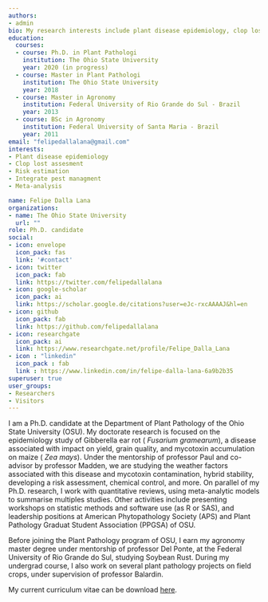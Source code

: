 ```yaml
---
authors:
- admin
bio: My research interests include plant disease epidemiology, clop lost assesment, integrate pest management, and meta-analysis.
education:
  courses:
  - course: Ph.D. in Plant Pathologi
    institution: The Ohio State University
    year: 2020 (in progress)
  - course: Master in Plant Pathologi
    institution: The Ohio State University
    year: 2018
  - course: Master in Agronomy
    institution: Federal University of Rio Grande do Sul - Brazil
    year: 2013
  - course: BSc in Agronomy
    institution: Federal University of Santa Maria - Brazil
    year: 2011
email: "felipedallalana@gmail.com"
interests:
- Plant disease epidemiology
- Clop lost assesment
- Risk estimation
- Integrate pest managment
- Meta-analysis

name: Felipe Dalla Lana
organizations:
- name: The Ohio State University
  url: ""
role: Ph.D. candidate
social:
- icon: envelope
  icon_pack: fas
  link: '#contact'
- icon: twitter
  icon_pack: fab
  link: https://twitter.com/felipedallalana
- icon: google-scholar
  icon_pack: ai
  link: https://scholar.google.de/citations?user=eJc-rxcAAAAJ&hl=en
- icon: github
  icon_pack: fab
  link: https://github.com/felipedallalana
- icon: researchgate
  icon_pack: ai
  link: https://www.researchgate.net/profile/Felipe_Dalla_Lana
- icon : "linkedin"
  icon_pack : fab
  link : https://www.linkedin.com/in/felipe-dalla-lana-6a9b2b35
superuser: true
user_groups:
- Researchers
- Visitors
---
```


I am a Ph.D. candidate at the Department of Plant Pathology of the Ohio State University (OSU). My doctorate research is focused on the epidemiology study of Gibberella ear rot (<i> Fusarium gramearum</i>), a disease associated with impact on yield, grain quality, and mycotoxin accumulation on maize (<i> Zea mays</i>). Under the mentorship of professor Paul and co-advisor by professor Madden, we are studying the weather factors associated with this disease and mycotoxin contamination, hybrid stability, developing a risk assessment, chemical control, and more. On parallel of my Ph.D. research, I work with quantitative reviews, using meta-analytic models to summarise multiples studies. Other activities include presenting workshops on statistic methods and software use (as R or SAS), and leadership positions at American Phytopathology Society (APS) and Plant Pathology Graduat Student Association (PPGSA) of OSU.

Before joining the Plant Pathology program of OSU, I earn my agronomy master degree under mentorship of professor Del Ponte, at the Federal University of Rio Grande do Sul, studying Soybean Rust. During my undergrad course, I also work on several plant pathology projects on field crops, under supervision of professor Balardin.

My current curriculum vitae can be download [here](public/files/CV_July19.pdf).
